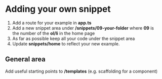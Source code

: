 # Adding your own snippet
1. Add a route for your example in **app.ts**
2. Add a new snippet area under **/snippets/09-your-folder** where **09** is the number of the **ol/li** in the home page
3. As far as possible keep all your code under the snippet area
4. Update **snippets/home** to reflect your new example.


## General area
Add useful starting points to **/templates** (e.g. scaffolding for a component)
